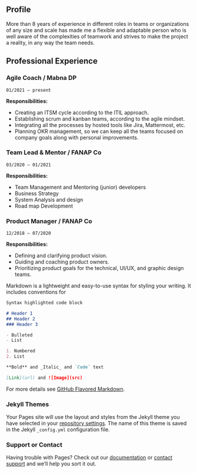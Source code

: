 ## Profile

More than 8 years of experience in different roles in teams or organizations of any size and scale has made me a flexible and adaptable person who is well aware of the complexities of teamwork and strives to make the project a reality, in any way the team needs.

## Professional Experience

### Agile Coach / Mabna DP
`01/2021 – present`

**Responsibilities:**
- Creating an ITSM cycle according to the ITIL approach.
- Establishing scrum and kanban teams, according to the agile mindset.
- Integrating all the processes by hosted tools like Jira, Mattermost, etc.
- Planning OKR management, so we can keep all the teams focused on company goals
along with personal improvements.

### Team Lead & Mentor / FANAP Co
`03/2020 – 01/2021`

**Responsibilities:**
- Team Management and Mentoring (junior) developers
- Business Strategy
- System Analysis and design
- Road map Development


### Product Manager / FANAP Co
`12/2018 – 07/2020`

**Responsibilities:**
- Defining and clarifying product vision.
- Guiding and coaching product owners.
- Prioritizing product goals for the technical, UI/UX, and graphic design teams.



Markdown is a lightweight and easy-to-use syntax for styling your writing. It includes conventions for

```markdown
Syntax highlighted code block

# Header 1
## Header 2
### Header 3

- Bulleted
- List

1. Numbered
2. List

**Bold** and _Italic_ and `Code` text

[Link](url) and ![Image](src)
```

For more details see [GitHub Flavored Markdown](https://guides.github.com/features/mastering-markdown/).

### Jekyll Themes

Your Pages site will use the layout and styles from the Jekyll theme you have selected in your [repository settings](https://github.com/prpahlevani/cv/settings/pages). The name of this theme is saved in the Jekyll `_config.yml` configuration file.

### Support or Contact

Having trouble with Pages? Check out our [documentation](https://docs.github.com/categories/github-pages-basics/) or [contact support](https://support.github.com/contact) and we’ll help you sort it out.
